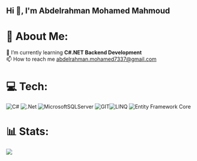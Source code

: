 ## Hi 👋, I'm Abdelrahman Mohamed Mahmoud
# 💫 About Me:
🌱 I’m currently learning **C#.NET Backend Development**<br>📫 How to reach me abdelrahman.mohamed7337@gmail.com


# 💻 Tech:
![C#](https://img.shields.io/badge/c%23-%23239120.svg?style=flat&logo=c-sharp&logoColor=white) ![.Net](https://img.shields.io/badge/.NET-5C2D91?style=flat&logo=.net&logoColor=white) ![MicrosoftSQLServer](https://img.shields.io/badge/Microsoft%20SQL%20Sever-CC2927?style=flat&logo=microsoft%20sql%20server&logoColor=white) ![GIT](https://img.shields.io/badge/Git-fc6d26?style=flat&logo=git&logoColor=white)![LINQ](https://img.shields.io/badge/LINQ-%23464646.svg?style=flat)
![Entity Framework Core](https://img.shields.io/badge/EF%20Core-512BD4?style=flat&logo=entity%20framework&logoColor=white)
# 📊 Stats:
![](https://github-readme-stats.vercel.app/api/top-langs/?username=AbdelrahmanMoh-Hussain&theme=react&hide_border=false&include_all_commits=false&count_private=false&layout=compact)
<!-- Proudly created with GPRM ( https://gprm.itsvg.in ) -->
